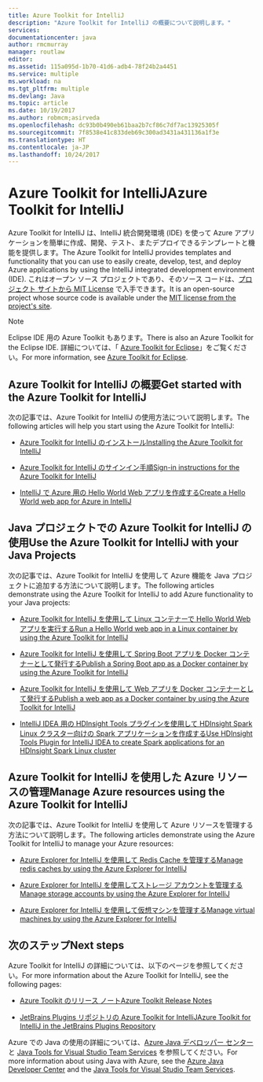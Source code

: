```yaml
---
title: Azure Toolkit for IntelliJ
description: "Azure Toolkit for IntelliJ の概要について説明します。"
services: 
documentationcenter: java
author: rmcmurray
manager: routlaw
editor: 
ms.assetid: 115a095d-1b70-41d6-adb4-78f24b2a4451
ms.service: multiple
ms.workload: na
ms.tgt_pltfrm: multiple
ms.devlang: Java
ms.topic: article
ms.date: 10/19/2017
ms.author: robmcm;asirveda
ms.openlocfilehash: dc93b0b490eb61baa2b7cf86c7df7ac13925305f
ms.sourcegitcommit: 7f8538e41c833deb69c300ad3431a431136a1f3e
ms.translationtype: HT
ms.contentlocale: ja-JP
ms.lasthandoff: 10/24/2017
---
```

# <a name="azure-toolkit-for-intellij"></a><span data-ttu-id="675e2-103">Azure Toolkit for IntelliJ</span><span class="sxs-lookup"><span data-stu-id="675e2-103">Azure Toolkit for IntelliJ</span></span>
<span data-ttu-id="675e2-104">Azure Toolkit for IntelliJ は、IntelliJ 統合開発環境 (IDE) を使って Azure アプリケーションを簡単に作成、開発、テスト、またデプロイできるテンプレートと機能を提供します。</span><span class="sxs-lookup"><span data-stu-id="675e2-104">The Azure Toolkit for IntelliJ provides templates and functionality that you can use to easily create, develop, test, and deploy Azure applications by using the IntelliJ integrated development environment (IDE).</span></span> <span data-ttu-id="675e2-105">これはオープン ソース プロジェクトであり、そのソース コードは、[プロジェクト サイトから MIT License](https://github.com/microsoft/azure-tools-for-java) で入手できます。</span><span class="sxs-lookup"><span data-stu-id="675e2-105">It is an open-source project whose source code is available under the [MIT license from the project's site](https://github.com/microsoft/azure-tools-for-java).</span></span>

> [!NOTE]
> <span data-ttu-id="675e2-106">Eclipse IDE 用の Azure Toolkit もあります。</span><span class="sxs-lookup"><span data-stu-id="675e2-106">There is also an Azure Toolkit for the Eclipse IDE.</span></span> <span data-ttu-id="675e2-107">詳細については、「 [Azure Toolkit for Eclipse](../eclipse/azure-toolkit-for-eclipse.md)」をご覧ください。</span><span class="sxs-lookup"><span data-stu-id="675e2-107">For more information, see [Azure Toolkit for Eclipse](../eclipse/azure-toolkit-for-eclipse.md).</span></span>
> 
> 

## <a name="get-started-with-the-azure-toolkit-for-intellij"></a><span data-ttu-id="675e2-108">Azure Toolkit for IntelliJ の概要</span><span class="sxs-lookup"><span data-stu-id="675e2-108">Get started with the Azure Toolkit for IntelliJ</span></span>
<span data-ttu-id="675e2-109">次の記事では、Azure Toolkit for IntelliJ の使用方法について説明します。</span><span class="sxs-lookup"><span data-stu-id="675e2-109">The following articles will help you start using the Azure Toolkit for IntelliJ:</span></span>

* [<span data-ttu-id="675e2-110">Azure Toolkit for IntelliJ のインストール</span><span class="sxs-lookup"><span data-stu-id="675e2-110">Installing the Azure Toolkit for IntelliJ</span></span>](azure-toolkit-for-intellij-installation.md)

* [<span data-ttu-id="675e2-111">Azure Toolkit for IntelliJ のサインイン手順</span><span class="sxs-lookup"><span data-stu-id="675e2-111">Sign-in instructions for the Azure Toolkit for IntelliJ</span></span>](azure-toolkit-for-intellij-sign-in-instructions.md)

* [<span data-ttu-id="675e2-112">IntelliJ で Azure 用の Hello World Web アプリを作成する</span><span class="sxs-lookup"><span data-stu-id="675e2-112">Create a Hello World web app for Azure in IntelliJ</span></span>](azure-toolkit-for-intellij-create-hello-world-web-app.md)

## <a name="use-the-azure-toolkit-for-intellij-with-your-java-projects"></a><span data-ttu-id="675e2-113">Java プロジェクトでの Azure Toolkit for IntelliJ の使用</span><span class="sxs-lookup"><span data-stu-id="675e2-113">Use the Azure Toolkit for IntelliJ with your Java Projects</span></span>
<span data-ttu-id="675e2-114">次の記事では、Azure Toolkit for IntelliJ を使用して Azure 機能を Java プロジェクトに追加する方法について説明します。</span><span class="sxs-lookup"><span data-stu-id="675e2-114">The following articles demonstrate using the Azure Toolkit for IntelliJ to add Azure functionality to your Java projects:</span></span>

* [<span data-ttu-id="675e2-115">Azure Toolkit for IntelliJ を使用して Linux コンテナーで Hello World Web アプリを実行する</span><span class="sxs-lookup"><span data-stu-id="675e2-115">Run a Hello World web app in a Linux container by using the Azure Toolkit for IntelliJ</span></span>](azure-toolkit-for-intellij-hello-world-web-app-linux.md)

* [<span data-ttu-id="675e2-116">Azure Toolkit for IntelliJ を使用して Spring Boot アプリを Docker コンテナーとして発行する</span><span class="sxs-lookup"><span data-stu-id="675e2-116">Publish a Spring Boot app as a Docker container by using the Azure Toolkit for IntelliJ</span></span>](azure-toolkit-for-intellij-publish-spring-boot-docker-app.md)

* [<span data-ttu-id="675e2-117">Azure Toolkit for IntelliJ を使用して Web アプリを Docker コンテナーとして発行する</span><span class="sxs-lookup"><span data-stu-id="675e2-117">Publish a web app as a Docker container by using the Azure Toolkit for IntelliJ</span></span>](azure-toolkit-for-intellij-publish-as-docker-container.md)

* [<span data-ttu-id="675e2-118">IntelliJ IDEA 用の HDInsight Tools プラグインを使用して HDInsight Spark Linux クラスター向けの Spark アプリケーションを作成する</span><span class="sxs-lookup"><span data-stu-id="675e2-118">Use HDInsight Tools Plugin for IntelliJ IDEA to create Spark applications for an HDInsight Spark Linux cluster</span></span>](/azure/hdinsight/hdinsight-apache-spark-intellij-tool-plugin)

## <a name="manage-azure-resources-using-the-azure-toolkit-for-intellij"></a><span data-ttu-id="675e2-119">Azure Toolkit for IntelliJ を使用した Azure リソースの管理</span><span class="sxs-lookup"><span data-stu-id="675e2-119">Manage Azure resources using the Azure Toolkit for IntelliJ</span></span>
<span data-ttu-id="675e2-120">次の記事では、Azure Toolkit for IntelliJ を使用して Azure リソースを管理する方法について説明します。</span><span class="sxs-lookup"><span data-stu-id="675e2-120">The following articles demonstrate using the Azure Toolkit for IntelliJ to manage your Azure resources:</span></span>

* [<span data-ttu-id="675e2-121">Azure Explorer for IntelliJ を使用して Redis Cache を管理する</span><span class="sxs-lookup"><span data-stu-id="675e2-121">Manage redis caches by using the Azure Explorer for IntelliJ</span></span>](azure-toolkit-for-intellij-managing-redis-caches-using-azure-explorer.md)

* [<span data-ttu-id="675e2-122">Azure Explorer for IntelliJ を使用してストレージ アカウントを管理する</span><span class="sxs-lookup"><span data-stu-id="675e2-122">Manage storage accounts by using the Azure Explorer for IntelliJ</span></span>](azure-toolkit-for-intellij-managing-virtual-machines-using-azure-explorer.md)

* [<span data-ttu-id="675e2-123">Azure Explorer for IntelliJ を使用して仮想マシンを管理する</span><span class="sxs-lookup"><span data-stu-id="675e2-123">Manage virtual machines by using the Azure Explorer for IntelliJ</span></span>](azure-toolkit-for-intellij-managing-storage-accounts-using-azure-explorer.md)

## <a name="next-steps"></a><span data-ttu-id="675e2-124">次のステップ</span><span class="sxs-lookup"><span data-stu-id="675e2-124">Next steps</span></span>

<span data-ttu-id="675e2-125">Azure Toolkit for IntelliJ の詳細については、以下のページを参照してください。</span><span class="sxs-lookup"><span data-stu-id="675e2-125">For more information about the Azure Toolkit for IntelliJ, see the following pages:</span></span>

* [<span data-ttu-id="675e2-126">Azure Toolkit のリリース ノート</span><span class="sxs-lookup"><span data-stu-id="675e2-126">Azure Toolkit Release Notes</span></span>](https://github.com/Microsoft/azure-tools-for-java/releases)

* [<span data-ttu-id="675e2-127">JetBrains Plugins リポジトリの Azure Toolkit for IntelliJ</span><span class="sxs-lookup"><span data-stu-id="675e2-127">Azure Toolkit for IntelliJ in the JetBrains Plugins Repository</span></span>](https://plugins.jetbrains.com/plugin/8053-azure-toolkit-for-intellij)

<span data-ttu-id="675e2-128">Azure での Java の使用の詳細については、[Azure Java デベロッパー センター](https://azure.microsoft.com/develop/java/)と [Java Tools for Visual Studio Team Services](https://java.visualstudio.com/) を参照してください。</span><span class="sxs-lookup"><span data-stu-id="675e2-128">For more information about using Java with Azure, see the [Azure Java Developer Center](https://azure.microsoft.com/develop/java/) and the [Java Tools for Visual Studio Team Services](https://java.visualstudio.com/).</span></span>

<!-- [!INCLUDE [azure-toolkit-additional-resources](../includes/azure-toolkit-additional-resources.md)] -->

<!-- URL List -->

[Azure Java Developer Center]: https://azure.microsoft.com/develop/java/
[Java Tools for Visual Studio Team Services]: https://java.visualstudio.com/

<!-- Temporarily Deprecated URLs -->

<!-- [Debug a Java Web App on Azure in IntelliJ]: ./app-service-web/app-service-web-debug-java-web-app-in-intellij.md -->
